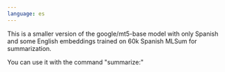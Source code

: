 ```yaml
---
language: es
---
```

This is a smaller version of the google/mt5-base model with only Spanish and some English embeddings trained on 60k Spanish MLSum for summarization.

You can use it with the command "summarize:"
